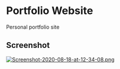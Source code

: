 # Portfolio Website
Personal portfolio site

## Screenshot
[![Screenshot-2020-08-18-at-12-34-08.png](https://i.postimg.cc/wjRq4ZDn/Screenshot-2020-08-18-at-12-34-08.png)](https://postimg.cc/FYmX7PWx)
